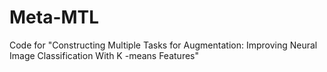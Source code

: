 # Meta-MTL
Code for "Constructing Multiple Tasks for Augmentation: Improving Neural Image Classification With K -means Features"
